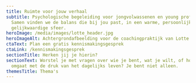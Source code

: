 ```yaml
---
title: Ruimte voor jouw verhaal
subtitle: Psychologische begeleiding voor jongvolwassenen en young professionals.
  Samen vinden we de balans die bij jou past, in een warme, persoonlijke en
  gelijkwaardige sfeer.
heroImage: /media/images/lotte_header.jpg
heroImageAlt: Achtergrondafbeelding voor de coachingpraktijk van Lotte Gasenbeek
ctaText: Plan een gratis kennismakingsgesprek
ctaLink: /kennismakingsgesprek
sectionTitle: Herken jij je hierin?
sectionText: Worstel je met vragen over wie je bent, wat je wilt, of hoe je
  omgaat met de druk van het dagelijks leven? Je bent niet alleen.
themesTitle: Thema's
---
```

